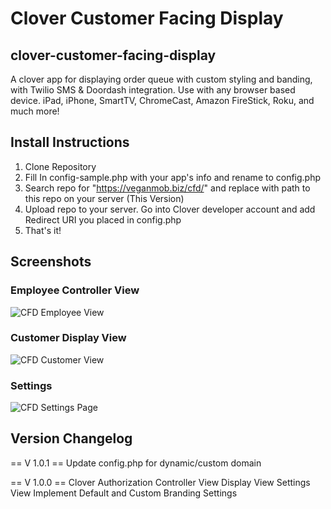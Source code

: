 # Clover Customer Facing Display
## clover-customer-facing-display
 A clover app for displaying order queue with custom styling and banding, with Twilio SMS & Doordash integration. Use with any browser based device. iPad, iPhone, SmartTV, ChromeCast, Amazon FireStick, Roku, and much more!

 ## Install Instructions
 1. Clone Repository
 2. Fill In config-sample.php with your app's info and rename to config.php
 3. Search repo for "https://veganmob.biz/cfd/" and replace with path to this repo on your server (This Version)
 4. Upload repo to your server.
 Go into Clover developer account and add Redirect URI you placed in config.php
 5. That's it!

## Screenshots
### Employee Controller View
 ![CFD Employee View](https://veganmob.biz/wp-content/uploads/2020/09/screencapture-veganmob-biz-cfd-sandbox-controller-php-2020-09-03-15_03_14-e1599710036388.png)
 ### Customer Display View
 ![CFD Customer View](https://veganmob.biz/wp-content/uploads/2020/09/screencapture-veganmob-biz-cfd-sandbox-display-php-2020-09-03-15_02_45.png)
 ### Settings
 ![CFD Settings Page](https://veganmob.biz/wp-content/uploads/2020/09/screencapture-veganmob-biz-cfd-sandbox-update-settings-php-2020-09-03-15_04_13.png)

## Version Changelog
== V 1.0.1 ==
Update config.php for dynamic/custom domain

 == V 1.0.0 ==
 Clover Authorization
 Controller View
 Display View
 Settings View
 Implement Default and Custom Branding Settings
